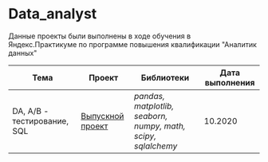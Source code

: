 # Data_analyst
Данные проекты были выполнены в ходе обучения в Яндекс.Практикуме по программе повышения квалификации "Аналитик данных" 


Тема | Проект | Библиотеки | Дата выполнения
--- | --- | --- | ---
DA, A/B - тестирование, SQL | [Выпускной проект](https://github.com/rrishkulova/Data_analyst_projects/tree/main/%D0%92%D1%8B%D0%BF%D1%83%D1%81%D0%BA%D0%BD%D0%BE%D0%B9%20%D0%BF%D1%80%D0%BE%D0%B5%D0%BA%D1%82) | *pandas, matplotlib, seaborn, numpy, math, scipy, sqlalchemy* | 10.2020
